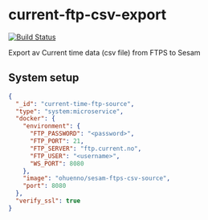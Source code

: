 # current-ftp-csv-export

[![Build Status](https://travis-ci.org/sesam-community/current-ftp-csv-export.svg?branch=master)](https://travis-ci.org/sesam-community/current-ftp-csv-export)

Export av Current time data (csv file) from FTPS to Sesam

## System setup
```json
{
  "_id": "current-time-ftp-source",
  "type": "system:microservice",
  "docker": {
    "environment": {
      "FTP_PASSWORD": "<password>",
      "FTP_PORT": 21,
      "FTP_SERVER": "ftp.current.no",
      "FTP_USER": "<username>",
      "WS_PORT": 8080
    },
    "image": "ohuenno/sesam-ftps-csv-source",
    "port": 8080
  },
  "verify_ssl": true
}

```
